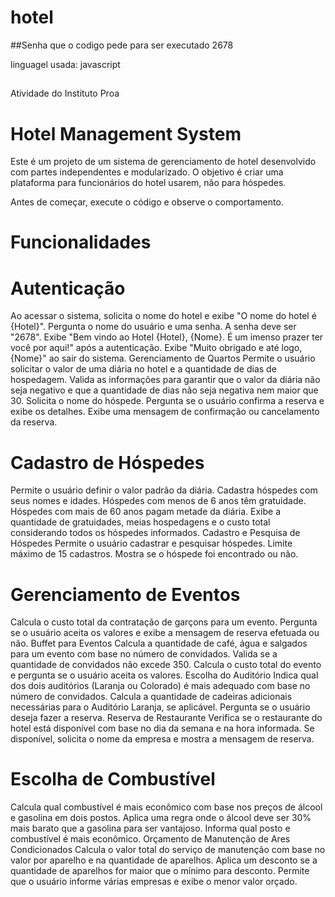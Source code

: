 
# hotel

##Senha que o codigo pede para ser executado 2678

linguagel usada: javascript
##
Atividade do Instituto Proa
# Hotel Management System
Este é um projeto de um sistema de gerenciamento de hotel desenvolvido com partes independentes e modularizado. O objetivo é criar uma plataforma para funcionários do hotel usarem, não para hóspedes.

Antes de começar, execute o código e observe o comportamento.

# Funcionalidades
# Autenticação
Ao acessar o sistema, solicita o nome do hotel e exibe "O nome do hotel é {Hotel}".
Pergunta o nome do usuário e uma senha. A senha deve ser "2678".
Exibe "Bem vindo ao Hotel {Hotel}, {Nome}. É um imenso prazer ter você por aqui!" após a autenticação.
Exibe "Muito obrigado e até logo, {Nome}" ao sair do sistema.
Gerenciamento de Quartos
Permite o usuário solicitar o valor de uma diária no hotel e a quantidade de dias de hospedagem.
Valida as informações para garantir que o valor da diária não seja negativo e que a quantidade de dias não seja negativa nem maior que 30.
Solicita o nome do hóspede.
Pergunta se o usuário confirma a reserva e exibe os detalhes.
Exibe uma mensagem de confirmação ou cancelamento da reserva.
# Cadastro de Hóspedes
Permite o usuário definir o valor padrão da diária.
Cadastra hóspedes com seus nomes e idades.
Hóspedes com menos de 6 anos têm gratuidade.
Hóspedes com mais de 60 anos pagam metade da diária.
Exibe a quantidade de gratuidades, meias hospedagens e o custo total considerando todos os hóspedes informados.
Cadastro e Pesquisa de Hóspedes
Permite o usuário cadastrar e pesquisar hóspedes.
Limite máximo de 15 cadastros.
Mostra se o hóspede foi encontrado ou não.
# Gerenciamento de Eventos
Calcula o custo total da contratação de garçons para um evento.
Pergunta se o usuário aceita os valores e exibe a mensagem de reserva efetuada ou não.
Buffet para Eventos
Calcula a quantidade de café, água e salgados para um evento com base no número de convidados.
Valida se a quantidade de convidados não excede 350.
Calcula o custo total do evento e pergunta se o usuário aceita os valores.
Escolha do Auditório
Indica qual dos dois auditórios (Laranja ou Colorado) é mais adequado com base no número de convidados.
Calcula a quantidade de cadeiras adicionais necessárias para o Auditório Laranja, se aplicável.
Pergunta se o usuário deseja fazer a reserva.
Reserva de Restaurante
Verifica se o restaurante do hotel está disponível com base no dia da semana e na hora informada.
Se disponível, solicita o nome da empresa e mostra a mensagem de reserva.
# Escolha de Combustível
Calcula qual combustível é mais econômico com base nos preços de álcool e gasolina em dois postos.
Aplica uma regra onde o álcool deve ser 30% mais barato que a gasolina para ser vantajoso.
Informa qual posto e combustível é mais econômico.
Orçamento de Manutenção de Ares Condicionados
Calcula o valor total do serviço de manutenção com base no valor por aparelho e na quantidade de aparelhos.
Aplica um desconto se a quantidade de aparelhos for maior que o mínimo para desconto.
Permite que o usuário informe várias empresas e exibe o menor valor orçado.
